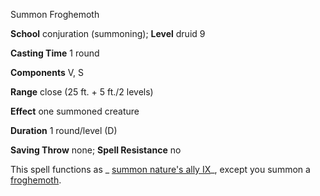 Summon Froghemoth

**School** conjuration (summoning); **Level** druid 9

**Casting Time** 1 round

**Components** V, S

**Range** close (25 ft. + 5 ft./2 levels)

**Effect** one summoned creature

**Duration** 1 round/level (D)

**Saving Throw** none; **Spell Resistance** no

This spell functions as _ [summon nature's ally IX](spells/summonNatureSAlly#_summon-nature-s-ally-ix)_, except you summon a [froghemoth](monsters/froghemoth#_froghemoth).

